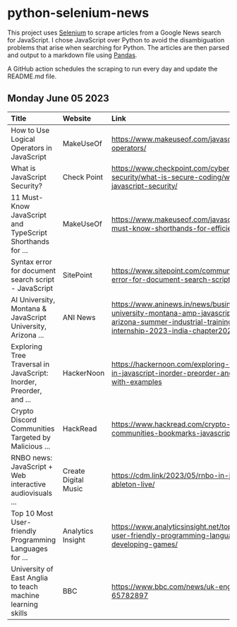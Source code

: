# python-selenium-news

This project uses [Selenium](https://www.seleniumhq.org/) to scrape articles from a Google News search for JavaScript.
I chose JavaScript over Python to avoid the disambiguation problems that arise when searching for Python.
The articles are then parsed and output to a markdown file using [Pandas](https://pandas.pydata.org/).

A GitHub action schedules the scraping to run every day and update the README.md file.

## Monday June 05 2023


| Title                                                              | Website              | Link                                                                                                                                                                             |
|:-------------------------------------------------------------------|:---------------------|:---------------------------------------------------------------------------------------------------------------------------------------------------------------------------------|
| How to Use Logical Operators in JavaScript                         | MakeUseOf            | https://www.makeuseof.com/javascript-logical-operators/                                                                                                                          |
| What is JavaScript Security?                                       | Check Point          | https://www.checkpoint.com/cyber-hub/cloud-security/what-is-secure-coding/what-is-javascript-security/                                                                           |
| 11 Must-Know JavaScript and TypeScript Shorthands for ...          | MakeUseOf            | https://www.makeuseof.com/javascript-typescript-must-know-shorthands-for-efficient-coding/                                                                                       |
| Syntax error for document search script - JavaScript               | SitePoint            | https://www.sitepoint.com/community/t/syntax-error-for-document-search-script/417475/                                                                                            |
| AI University, Montana & JavaScript University, Arizona ...        | ANI News             | https://www.aninews.in/news/business/business/ai-university-montana-amp-javascript-university-arizona-summer-industrial-training-amp-internship-2023-india-chapter20230605162229 |
| Exploring Tree Traversal in JavaScript: Inorder, Preorder, and ... | HackerNoon           | https://hackernoon.com/exploring-tree-traversal-in-javascript-inorder-preorder-and-postorder-with-examples                                                                       |
| Crypto Discord Communities Targeted by Malicious ...               | HackRead             | https://www.hackread.com/crypto-discord-communities-bookmarks-javascript/                                                                                                        |
| RNBO news: JavaScript + Web interactive audiovisuals ...           | Create Digital Music | https://cdm.link/2023/05/rnbo-in-javascript-and-ableton-live/                                                                                                                    |
| Top 10 Most User-friendly Programming Languages for ...            | Analytics Insight    | https://www.analyticsinsight.net/top-10-most-user-friendly-programming-languages-for-developing-games/                                                                           |
| University of East Anglia to teach machine learning skills         | BBC                  | https://www.bbc.com/news/uk-england-norfolk-65782897                                                                                                                             |